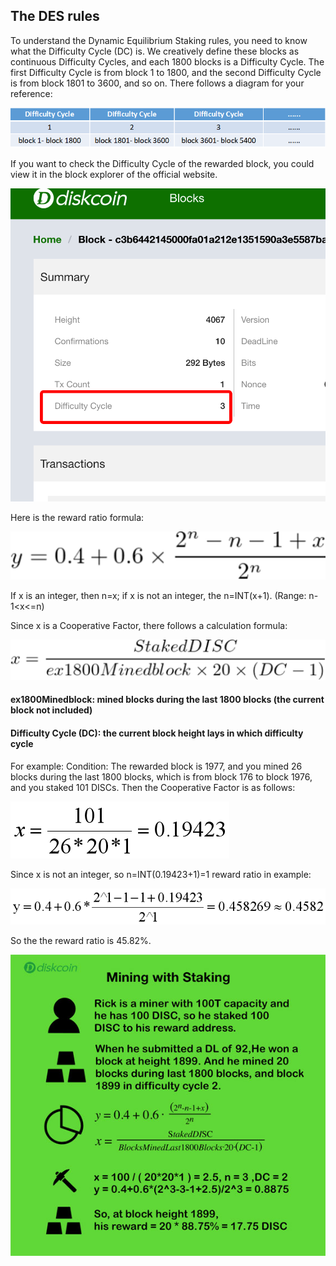 ## The DES rules

To understand the Dynamic Equilibrium Staking rules, you need to know what the Difficulty Cycle (DC) is. We creatively define these blocks as continuous Difficulty Cycles, and each 1800 blocks is a Difficulty Cycle. The first Difficulty Cycle is from block 1 to 1800, and the second Difficulty Cycle is from block 1801 to 3600, and so on. There follows a diagram for your reference:

![alt](image/DC.png)

If you want to check the Difficulty Cycle of the rewarded block, you could view it in the block explorer of the official website.

![alt](image/ViewDC.png)


Here is the reward ratio formula: 

![alt](image/RewardRatioFormula.png)



If x is an integer, then n=x; if x is not an integer, the n=INT(x+1).  (Range: n-1<x<=n)

Since x is a Cooperative Factor, there follows a calculation formula:

![alt](image/CooperativeFactorFormula.png)



#### ex1800Minedblock: mined blocks during the last 1800 blocks (the current block not included) 

#### Difficulty Cycle (DC): the current block height lays in which difficulty cycle


For example: 
Condition: The rewarded block is 1977, and you mined 26 blocks during the last 1800 blocks, which is from block 176 to block 1976, and you staked 101 DISCs. Then the Cooperative Factor is as follows: 

![alt](image/CooperativeFactorInExample.png)

Since x is not an integer, so n=INT(0.19423+1)=1
reward ratio in example:

![alt](image/RewardRatioInExample.png)

So the the reward ratio is 45.82%.

![alt](image/Staking.png)
